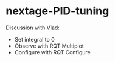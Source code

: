 # nextage-PID-tuning

Discussion with Vlad:
 * Set integral to 0
 * Observe with RQT Multiplot
 * Configure with RQT Configure
